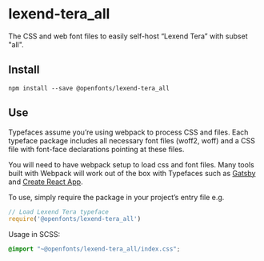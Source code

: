 
# lexend-tera_all

The CSS and web font files to easily self-host “Lexend Tera” with subset "all".

## Install

`npm install --save @openfonts/lexend-tera_all`

## Use

Typefaces assume you’re using webpack to process CSS and files. Each typeface
package includes all necessary font files (woff2, woff) and a CSS file with
font-face declarations pointing at these files.

You will need to have webpack setup to load css and font files. Many tools built
with Webpack will work out of the box with Typefaces such as [Gatsby](https://github.com/gatsbyjs/gatsby)
and [Create React App](https://github.com/facebookincubator/create-react-app).

To use, simply require the package in your project’s entry file e.g.

```javascript
// Load Lexend Tera typeface
require('@openfonts/lexend-tera_all')
```

Usage in SCSS:
```scss
@import "~@openfonts/lexend-tera_all/index.css";
```
